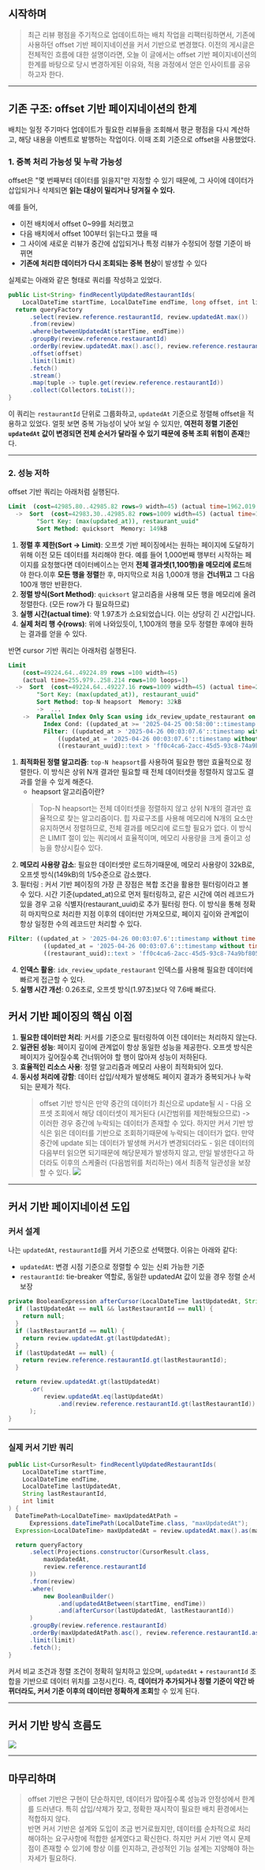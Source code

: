 ## 시작하며

> 최근 리뷰 평점을 주기적으로 업데이트하는 배치 작업을 리팩터링하면서, 기존에 사용하던 offset 기반 페이지네이션을 커서 기반으로 변경했다. 이전의 게시글은 전체적인 흐름에 대한 설명이라면, 오늘 이 글에서는 offset 기반 페이지네이션의 한계를 바탕으로 당시 변경하게된 이유와, 적용 과정에서 얻은 인사이트를 공유하고자 한다.

---

## 기존 구조: offset 기반 페이지네이션의 한계

배치는 일정 주기마다 업데이트가 필요한 리뷰들을 조회해서 평균 평점을 다시 계산하고, 해당 내용을 이벤트로 발행하는 작업이다. 이때 조회 기준으로 offset을 사용했었다.

### 1. 중복 처리 가능성 및 누락 가능성

offset은 "몇 번째부터 데이터를 읽을지"만 지정할 수 있기 때문에, 그 사이에 데이터가 삽입되거나 삭제되면 **읽는 대상이 밀리거나 당겨질 수 있다.**

예를 들어,

- 이전 배치에서 offset 0~99를 처리했고
- 다음 배치에서 offset 100부터 읽는다고 했을 때
- 그 사이에 새로운 리뷰가 중간에 삽입되거나 특정 리뷰가 수정되어 정렬 기준이 바뀌면
- **기존에 처리한 데이터가 다시 조회되는 중복 현상**이 발생할 수 있다

실제로는 아래와 같은 형태로 쿼리를 작성하고 있었다.

```java
public List<String> findRecentlyUpdatedRestaurantIds(
    LocalDateTime startTime, LocalDateTime endTime, long offset, int limit) {
  return queryFactory
      .select(review.reference.restaurantId, review.updatedAt.max())
      .from(review)
      .where(betweenUpdatedAt(startTime, endTime))
      .groupBy(review.reference.restaurantId)
      .orderBy(review.updatedAt.max().asc(), review.reference.restaurantId.asc())
      .offset(offset)
      .limit(limit)
      .fetch()
      .stream()
      .map(tuple -> tuple.get(review.reference.restaurantId))
      .collect(Collectors.toList());
}
```

이 쿼리는 `restaurantId` 단위로 그룹화하고, `updatedAt` 기준으로 정렬해 offset을 적용하고 있었다. 얼핏 보면 중복 가능성이 낮아 보일 수 있지만, **여전히 정렬 기준인 `updatedAt` 값이 변경되면 전체 순서가 달라질 수 있기 때문에 중복 조회 위험이 존재**한다.

---


### 2. 성능 저하

offset 기반 쿼리는 아래처럼 실행된다.

```sql
Limit  (cost=42985.80..42985.82 rows=9 width=45) (actual time=1962.019..1969.861 rows=100 loops=1)
  ->  Sort  (cost=42983.30..42985.82 rows=1009 width=45) (actual time=1961.953..1969.825 rows=1100 loops=1)
        "Sort Key: (max(updated_at)), restaurant_uuid"
        Sort Method: quicksort  Memory: 149kB
```
1. **정렬 후 제한(Sort -> Limit)**: 오프셋 기반 페이징에서는 원하는 페이지에 도달하기 위해 이전 모든 데이터를 처리해야 한다. 예를 들어 1,000번째 행부터 시작하는 페이지를 요청했다면 데이터베이스는 먼저 **전체 결과셋(1,100행)을 메모리에 로드**해야 한다.이후 **모든 행을 정렬**한 후,  마지막으로 처음 1,000개 행을 **건너뛰고** 그 다음 100개 행만 반환한다.
2. **정렬 방식(Sort Method)**: `quicksort` 알고리즘을 사용해 모든 행을 메모리에 올려 정렬한다. (모든 row가 다 필요하므로)
3. **실행 시간(actual time)**: 약 1.97초가 소요되었습니다. 이는 상당히 긴 시간입니다.
4. **실제 처리 행 수(rows)**: 위에 나와있듯이, 1,100개의 행을 모두 정렬한 후에야 원하는 결과를 얻을 수 있다.

반면 cursor 기반 쿼리는 아래처럼 실행된다.
```sql
Limit
	(cost=49224.64..49224.89 rows =100 width=45)
	(actual time=255.979..258.214 rows=100 loops=1)
  ->  Sort  (cost=49224.64..49227.16 rows=1009 width=45) (actual time=255.978..258.205 rows=100 loops=1)
        "Sort Key: (max(updated_at)), restaurant_uuid"
        Sort Method: top-N heapsort  Memory: 32kB
        ->  ...
	->  Parallel Index Only Scan using idx_review_update_restaurant on p_review
		  Index Cond: ((updated_at >= '2025-04-25 00:58:00'::timestamp without time zone) AND (updated_at <= now()))
		  Filter: ((updated_at > '2025-04-26 00:03:07.6'::timestamp without time zone) OR 
			  ((updated_at = '2025-04-26 00:03:07.6'::timestamp without time zone) AND 
			  ((restaurant_uuid)::text > 'ff0c4ca6-2acc-45d5-93c8-74a9bf805f0e'::text)))
```

1. **최적화된 정렬 알고리즘**: `top-N heapsort`를 사용하여 필요한 행만 효율적으로 정렬한다. 이 방식은 상위 N개 결과만 필요할 때 전체 데이터셋을 정렬하지 않고도 결과를 얻을 수 있게 해준다.
    -  heapsort 알고리즘이란?
   > Top-N heapsort는 전체 데이터셋을 정렬하지 않고 상위 N개의 결과만 효율적으로 찾는 알고리즘이다. 힙 자료구조를 사용해 메모리에 N개의 요소만 유지하면서 정렬하므로, 전체 결과를 메모리에 로드할 필요가 없다. 이 방식은 LIMIT 절이 있는 쿼리에서 효율적이며, 메모리 사용량을 크게 줄이고 성능을 향상시킬수 있다.
2. **메모리 사용량 감소**: 필요한 데이터셋만 로드하기때문에, 메모리 사용량이 32kB로, 오프셋 방식(149kB)의 1/5수준으로 감소했다.
3. 필터링 : 커서 기반 페이징의 가장 큰 장점은 복합 조건을 활용한 필터링이라고 볼 수 있다. 시간 기준(updated_at)으로 먼저 필터링하고, 같은 시간에 여러 레코드가 있을 경우 고유 식별자(restaurant_uuid)로 추가 필터링 한다. 이 방식을 통해 정확히 마지막으로 처리한 지점 이후의 데이터만 가져오므로, 페이지 깊이와 관계없이 항상 일정한 수의 레코드만 처리할 수 있다.

  ```sql
Filter: ((updated_at > '2025-04-26 00:03:07.6'::timestamp without time zone) OR 
            ((updated_at = '2025-04-26 00:03:07.6'::timestamp without time zone) AND 
            ((restaurant_uuid)::text > 'ff0c4ca6-2acc-45d5-93c8-74a9bf805f0e'::text)))
 ```
    
4. **인덱스 활용**: `idx_review_update_restaurant` 인덱스를 사용해 필요한 데이터에 빠르게 접근할 수 있다.
5. **실행 시간 개선**: 0.26초로, 오프셋 방식(1.97초)보다 약 7.6배 빠르다.

## 커서 기반 페이징의 핵심 이점

1. **필요한 데이터만 처리**: 커서를 기준으로 필터링하여 이전 데이터는 처리하지 않는다.
2. **일관된 성능**: 페이지 깊이에 관계없이 항상 동일한 성능을 제공한다. 오프셋 방식은 페이지가 깊어질수록 건너뛰어야 할 행이 많아져 성능이 저하된다.
3. **효율적인 리소스 사용**: 정렬 알고리즘과 메모리 사용이 최적화되어 있다.
4. **동시성 처리에 강함**: 데이터 삽입/삭제가 발생해도 페이지 결과가 중복되거나 누락되는 문제가 적다.
	>offset 기반 방식은 만약 중간의 데이터가 최신으로 update될 시 - 다음 오프셋 조회에서 해당 데이터셋이 제거된다 (시간범위를 제한해뒀으므로) 
	-> 이러한 경우 중간에 누락되는 데이터가 존재할 수 있다.
	>하지만 커서 기반 방식은 읽은 데이터를 기반으로 조회하기때문에 누락되는 데이터가 없다. 만약 중간에 update 되는 데이터가 발생해 커서가 변경되더라도 - 읽은 데이터의 다음부터 읽으면 되기때문에 해당문제가 발생하지 않고, 만일 발생한다고 하더라도 이후의 스케줄러 (다음범위를 처리하는) 에서 최종적 일관성을 보장할 수 있다.
	> ![](https://velog.velcdn.com/images/hyezuu/post/1e26504b-683d-4b85-9e4c-8c60d73e242c/image.png)
   
---

## 커서 기반 페이지네이션 도입

### 커서 설계

나는 `updatedAt`, `restaurantId`를 커서 기준으로 선택했다. 이유는 아래와 같다:

- `updatedAt`: 변경 시점 기준으로 정렬할 수 있는 신뢰 가능한 기준
- `restaurantId`: tie-breaker 역할로, 동일한 updatedAt 값이 있을 경우 정렬 순서 보장

```java
private BooleanExpression afterCursor(LocalDateTime lastUpdatedAt, String lastRestaurantId) {
  if (lastUpdatedAt == null && lastRestaurantId == null) {
    return null;
  }
  if (lastRestaurantId == null) {
    return review.updatedAt.gt(lastUpdatedAt);
  }
  if (lastUpdatedAt == null) {
    return review.reference.restaurantId.gt(lastRestaurantId);
  }

  return review.updatedAt.gt(lastUpdatedAt)
      .or(
          review.updatedAt.eq(lastUpdatedAt)
              .and(review.reference.restaurantId.gt(lastRestaurantId))
      );
}
```

---

### 실제 커서 기반 쿼리

```java
public List<CursorResult> findRecentlyUpdatedRestaurantIds(
    LocalDateTime startTime,
    LocalDateTime endTime,
    LocalDateTime lastUpdatedAt,
    String lastRestaurantId,
    int limit
) {
  DateTimePath<LocalDateTime> maxUpdatedAtPath =
      Expressions.dateTimePath(LocalDateTime.class, "maxUpdatedAt");
  Expression<LocalDateTime> maxUpdatedAt = review.updatedAt.max().as(maxUpdatedAtPath);

  return queryFactory
      .select(Projections.constructor(CursorResult.class,
          maxUpdatedAt,
          review.reference.restaurantId
      ))
      .from(review)
      .where(
          new BooleanBuilder()
              .and(updatedAtBetween(startTime, endTime))
              .and(afterCursor(lastUpdatedAt, lastRestaurantId))
      )
      .groupBy(review.reference.restaurantId)
      .orderBy(maxUpdatedAtPath.asc(), review.reference.restaurantId.asc())
      .limit(limit)
      .fetch();
}
```

커서 비교 조건과 정렬 조건이 정확히 일치하고 있으며, `updatedAt` + `restaurantId` 조합을 기반으로 데이터 위치를 고정시킨다. 즉, **데이터가 추가되거나 정렬 기준이 약간 바뀌더라도, 커서 기준 이후의 데이터만 정확하게 조회**할 수 있게 된다.

---

## 커서 기반 방식 흐름도

![](https://velog.velcdn.com/images/hyezuu/post/2e36f021-28ad-42c9-a007-93d402292f0b/image.png)


---
## 마무리하며

>offset 기반은 구현이 단순하지만, 데이터가 많아질수록 성능과 안정성에서 한계를 드러낸다. 특히 삽입/삭제가 잦고, 정확한 재시작이 필요한 배치 환경에서는 적합하지 않다.  
반면 커서 기반은 설계와 도입이 조금 번거로웠지만, 데이터를 순차적으로 처리해야하는 요구사항에 적합한 설계였다고 확신한다.
하지만 커서 기반 역시 문제점이 존재할 수 있기에 항상 이를 인지하고, 관성적인 기능 설계는 지양해야 하는 자세가 필요하다.
